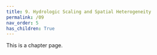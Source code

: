 ```yaml
---
title: 9. Hydrologic Scaling and Spatial Heterogeneity
permalink: /09
nav_order: 5
has_children: True
---
```


This is a chapter page.